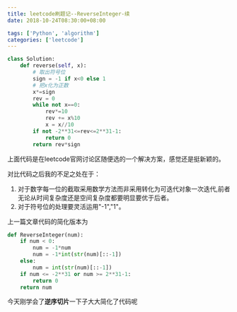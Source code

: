 ```yaml
---
title: leetcode刷题记--ReverseInteger-续
date: 2018-10-24T08:30:00+08:00

tags: ['Python', 'algorithm']
categories: ['leetcode']
---
```

```Python
class Solution:
    def reverse(self, x):
		# 取出符号位
        sign = -1 if x<0 else 1
		# 把x化为正数	
        x*=sign
        rev = 0
        while not x==0:
            rev*=10
            rev += x%10
            x = x//10
        if not -2**31<=rev<=2**31-1:
            return 0
        return rev*sign

```

上面代码是在leetcode官网讨论区随便选的一个解决方案，感觉还是挺新颖的。

对比代码之后我的不足之处在于：

1. 对于数字每一位的截取采用数学方法而非采用转化为可迭代对象一次迭代,前者无论从时间复杂度还是空间复杂度都要明显要优于后者。
2. 对于符号位的处理要灵活运用"-1","1"。

上一篇文章代码的简化版本为
```Python
def ReverseInteger(num):
	if num < 0:
		num = -1*num
		num = -1*int(str(num)[::-1])
	else:
		num = int(str(num)[::-1])
	if num <= -2**31 or num >= 2**31-1:
        return 0
	return num
```
今天刚学会了**逆序切片**一下子大大简化了代码呢

